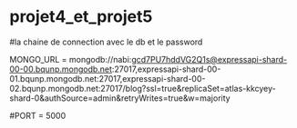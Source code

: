 # projet4_et_projet5
#la chaine de connection avec le db et le password 

 MONGO_URL = mongodb://nabi:gcd7PU7hddVG2Q1s@expressapi-shard-00-00.bqunp.mongodb.net:27017,expressapi-shard-00-01.bqunp.mongodb.net:27017,expressapi-shard-00-02.bqunp.mongodb.net:27017/blog?ssl=true&replicaSet=atlas-kkcyey-shard-0&authSource=admin&retryWrites=true&w=majority

 
 #PORT = 5000
